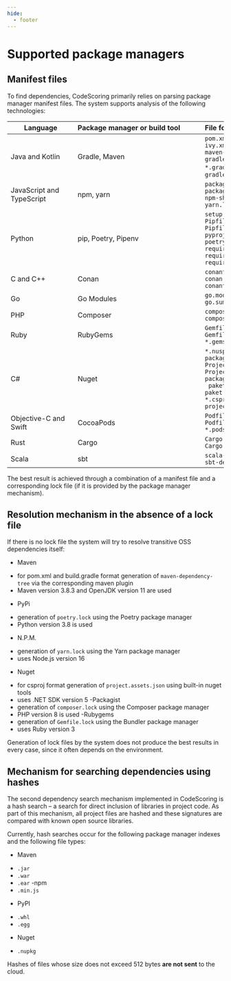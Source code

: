 ```yaml
---
hide:
  - footer
---
```

# Supported package managers

## Manifest files

To find dependencies, CodeScoring primarily relies on parsing package manager manifest files. The system supports analysis of the following technologies:

Language <div style="width:140px">| Package manager or build tool <div style="width:280px"> | File format <div style="width:250px"> |
----------------| :---------------- | :---------- |
Java and Kotlin | Gradle, Maven | `pom.xml`<br/>`ivy.xml`<br/>`maven-dependency-tree.txt`<br/>`gradle-dependency-tree.txt`<br/>`*.gradle`< br/>`*.gradle.kts`<br/> `gradle.lockfile`|
JavaScript and TypeScript | npm, yarn | `package.json`<br/>`package-lock.json` <br/>`npm-shrinkwrap.json`<br/>`yarn.lock` |
Python | pip, Poetry, Pipenv | `setup.py`<br/>`Pipfile`<br/>`Pipfile.lock`<br/>`pyproject.toml`<br/>`poetry.lock`<br/>`requirements.txt`<br />`requirements.pip`<br/>`requires.txt` |
C and C++ | Conan | `conanfile.txt`<br/>`conan.lock`<br/>`conanfile.py`|
Go | Go Modules | `go.mod`<br/>`go.sum` |
PHP | Composer | `composer.json`<br/>`composer.lock`|
Ruby | RubyGems | `Gemfile`<br/>`Gemfile.lock`<br/>`*.gemspec`|
C# | Nuget | `*.nuspec`<br/>`packages.lock.json`<br/>`Project.json`<br/>`Project.lock.json`<br/>`packages.config`<br/>` paket.dependencies`<br/>`paket.lock`<br/>`*.csproj`<br/>`project.assets.json`|
Objective-C and Swift | CocoaPods | `Podfile`<br/>`Podfile.lock`<br/>`*.podspec`|
Rust | Cargo | `Cargo.lock`<br/>`Cargo.toml`|
Scala | sbt | `scala-dependency-tree.txt`<br/>`sbt-dependency-tree.txt`|


The best result is achieved through a combination of a manifest file and a corresponding lock file (if it is provided by the package manager mechanism).


## Resolution mechanism in the absence of a lock file

If there is no lock file the system will try to resolve transitive OSS dependencies itself:

- Maven
 + for pom.xml and build.gradle format generation of `maven-dependency-tree` via the corresponding maven plugin
 + Maven version 3.8.3 and OpenJDK version 11 are used
- PyPi
 + generation of `poetry.lock` using the Poetry package manager
 + Python version 3.8 is used
- N.P.M.
 + generation of `yarn.lock` using the Yarn package manager
 + uses Node.js version 16
- Nuget
 + for csproj format generation of `project.assets.json` using built-in nuget tools
 + uses .NET SDK version 5
-Packagist
 + generation of `composer.lock` using the Composer package manager
 + PHP version 8 is used
-Rubygems
 + generation of `Gemfile.lock` using the Bundler package manager
 + uses Ruby version 3

Generation of lock files by the system does not produce the best results in every case, since it often depends on the environment.


## Mechanism for searching dependencies using hashes

The second dependency search mechanism implemented in CodeScoring is a hash search – a search for direct inclusion of libraries in project code. As part of this mechanism, all project files are hashed and these signatures are compared with known open source libraries.

Currently, hash searches occur for the following package manager indexes and the following file types:

- Maven
 + `.jar`
 + `.war`
 + `.ear`
-npm
 + `.min.js`
- PyPI
 + `.whl`
 + `.egg`
- Nuget
 + `.nupkg`


Hashes of files whose size does not exceed 512 bytes **are not sent** to the cloud.
